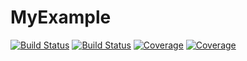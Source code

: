 # MyExample

[![Build Status](https://travis-ci.com/Lyleregenwetter/MyExample.jl.svg?branch=master)](https://travis-ci.com/Lyleregenwetter/MyExample.jl)
[![Build Status](https://ci.appveyor.com/api/projects/status/github/Lyleregenwetter/MyExample.jl?svg=true)](https://ci.appveyor.com/project/Lyleregenwetter/MyExample-jl)
[![Coverage](https://codecov.io/gh/Lyleregenwetter/MyExample.jl/branch/master/graph/badge.svg)](https://codecov.io/gh/Lyleregenwetter/MyExample.jl)
[![Coverage](https://coveralls.io/repos/github/Lyleregenwetter/MyExample.jl/badge.svg?branch=master)](https://coveralls.io/github/Lyleregenwetter/MyExample.jl?branch=master)
